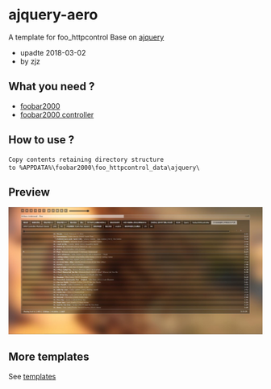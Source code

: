 # ajquery-aero
A template for foo_httpcontrol 
Base on [ajquery](https://bitbucket.org/oblikoamorale/foo_httpcontrol/downloads/?tab=downloads)
- upadte 2018-03-02
- by zjz
## What you need ?
- [foobar2000](https://www.foobar2000.org/)
- [foobar2000 controller](https://bitbucket.org/oblikoamorale/foo_httpcontrol/wiki/Home)
## How to use ?
	Copy contents retaining directory structure
	to %APPDATA%\foobar2000\foo_httpcontrol_data\ajquery\
## Preview
![preview image](image.jpg)
## More templates
See [templates](https://hydrogenaud.io/index.php/topic,62218.0.html)
